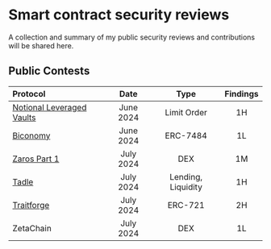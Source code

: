 # Smart contract security reviews

A collection and summary of my public security reviews and contributions will be shared here.

## Public Contests



| Protocol           | Date       | Type                | Findings             | 
| :----------------- | :---------:| :-----------------: | :------------------: |
| [Notional Leveraged Vaults](https://audits.sherlock.xyz/contests/446/report)        | June 2024     | Limit Order    | 1H     
| [Biconomy](https://solodit.xyz/issues/create-account-from-registryfactory-contract-reverts-due-to-unsorted-external-attesters-codehawks-biconomy-nexus-git)        | June 2024     |  ERC-7484    | 1L     
| [Zaros Part 1](https://codehawks.cyfrin.io/c/2024-07-zaros)        | July 2024     | DEX    | 1M     |
| [Tadle](https://codehawks.cyfrin.io/c/2024-08-tadle/s/105/)        | July 2024     | Lending, Liquidity    | 1H   
| [Traitforge](https://code4rena.com/reports/2024-07-traitforge)        | July 2024     | ERC-721    | 2H  
| ZetaChain        | July 2024     | DEX    | 1L  
